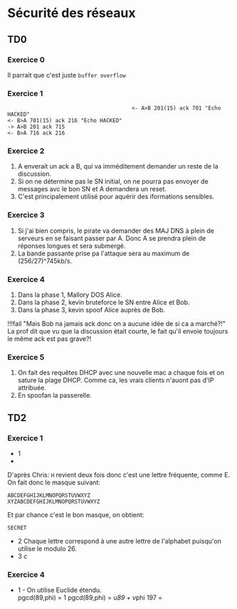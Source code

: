 # Sécurité des réseaux

## TD0

### Exercice 0

Il parrait que c'est juste `buffer overflow`

### Exercice 1

```
                                       <- A>B 201(15) ack 701 "Echo HACKED"
<- B>A 701(15) ack 216 "Echo HACKED"
-> A>B 201 ack 715
<- B>A 716 ack 216
```

### Exercice 2

1. A enverait un ack a B, qui va imméditement demander un reste de la discussion. 
2. Si on ne détermine pas le SN initial, on ne pourra pas envoyer de messages avc le bon SN et A demandera un reset. 
6. C'est principalement utilisé pour aquérir des iformations sensibles. 

### Exercice 3

1. Si j'ai bien compris, le pirate va demander des MAJ DNS à plein de serveurs en se faisant passer par A. Donc A se prendra plein de réponses longues et sera submergé.
2. La bande passante prise pa l'attaque sera au maximum de (256/27)^745kb/s.

### Exercice 4

1. Dans la phase 1, Mallory DOS Alice.
2. Dans la phase 2, kevin bruteforce le SN entre Alice et Bob.
3. Dans la phase 3, kevin spoof Alice auprès de Bob.

!!!fail "Mais Bob na jamais ack donc on a aucune idée de si ca a marché?!"
    La prof dit que vu que la discussion était courte, le fait qu'il envoie toujours le même ack est pas grave?!
    
### Exercice 5

1. On fait des requêtes DHCP avec une nouvelle mac a chaque fois et on sature la plage DHCP. Comme ca, les vrais clients n'auont pas d'IP attribuée.
2. En spoofan la passerelle.

## TD2

### Exercice 1

 - 1
 - 
D'après Chris: `H` revient deux fois donc c'est une lettre fréquente, comme E.
On fait donc le masque suivant:
```
ABCDEFGHIJKLMNOPQRSTUVWXYZ
XYZABCDEFGHIJKLMNOPQRSTUVWXYZ
```

Et par chance c'est le bon masque, on obtient:

```
SECRET
```

 - 2 Chaque lettre correspond à une autre lettre de l'alphabet puisqu'on utilise le modulo 26.
 - 3 c


### Exercice 4

 - 1 - On utilise Euclide étendu.  
pgcd(89,phi) = 1
pgcd(89,phi) = u*89 + v*phi
197 = 
